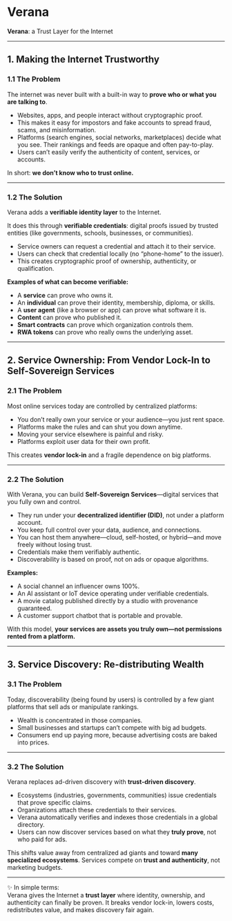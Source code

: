 # Verana

**Verana**: a Trust Layer for the Internet  

---

## 1. Making the Internet Trustworthy

### 1.1 The Problem  

The internet was never built with a built-in way to **prove who or what you are talking to**.  

- Websites, apps, and people interact without cryptographic proof.  
- This makes it easy for impostors and fake accounts to spread fraud, scams, and misinformation.  
- Platforms (search engines, social networks, marketplaces) decide what you see. Their rankings and feeds are opaque and often pay-to-play.  
- Users can’t easily verify the authenticity of content, services, or accounts.  

In short: **we don’t know who to trust online.**

---

### 1.2 The Solution  

Verana adds a **verifiable identity layer** to the Internet.  

It does this through **verifiable credentials**: digital proofs issued by trusted entities (like governments, schools, businesses, or communities).  

- Service owners can request a credential and attach it to their service.  
- Users can check that credential locally (no “phone-home” to the issuer).  
- This creates cryptographic proof of ownership, authenticity, or qualification.  

**Examples of what can become verifiable:**  
- A **service** can prove who owns it.  
- An **individual** can prove their identity, membership, diploma, or skills.  
- A **user agent** (like a browser or app) can prove what software it is.  
- **Content** can prove who published it.  
- **Smart contracts** can prove which organization controls them.  
- **RWA tokens** can prove who really owns the underlying asset.  

---

## 2. Service Ownership: From Vendor Lock-In to Self-Sovereign Services  

### 2.1 The Problem  

Most online services today are controlled by centralized platforms:  

- You don’t really own your service or your audience—you just rent space.  
- Platforms make the rules and can shut you down anytime.  
- Moving your service elsewhere is painful and risky.  
- Platforms exploit user data for their own profit.  

This creates **vendor lock-in** and a fragile dependence on big platforms.  

---

### 2.2 The Solution  

With Verana, you can build **Self-Sovereign Services**—digital services that you fully own and control.  

- They run under your **decentralized identifier (DID)**, not under a platform account.  
- You keep full control over your data, audience, and connections.  
- You can host them anywhere—cloud, self-hosted, or hybrid—and move freely without losing trust.  
- Credentials make them verifiably authentic.  
- Discoverability is based on proof, not on ads or opaque algorithms.  

**Examples:**  
- A social channel an influencer owns 100%.  
- An AI assistant or IoT device operating under verifiable credentials.  
- A movie catalog published directly by a studio with provenance guaranteed.  
- A customer support chatbot that is portable and provable.  

With this model, **your services are assets you truly own—not permissions rented from a platform.**

---

## 3. Service Discovery: Re-distributing Wealth  

### 3.1 The Problem  

Today, discoverability (being found by users) is controlled by a few giant platforms that sell ads or manipulate rankings.  

- Wealth is concentrated in those companies.  
- Small businesses and startups can’t compete with big ad budgets.  
- Consumers end up paying more, because advertising costs are baked into prices.  

---

### 3.2 The Solution  

Verana replaces ad-driven discovery with **trust-driven discovery**.  

- Ecosystems (industries, governments, communities) issue credentials that prove specific claims.  
- Organizations attach these credentials to their services.  
- Verana automatically verifies and indexes those credentials in a global directory.  
- Users can now discover services based on what they **truly prove**, not who paid for ads.  

This shifts value away from centralized ad giants and toward **many specialized ecosystems**. Services compete on **trust and authenticity**, not marketing budgets.  

---

✨ In simple terms:  
Verana gives the Internet a **trust layer** where identity, ownership, and authenticity can finally be proven. It breaks vendor lock-in, lowers costs, redistributes value, and makes discovery fair again.  
